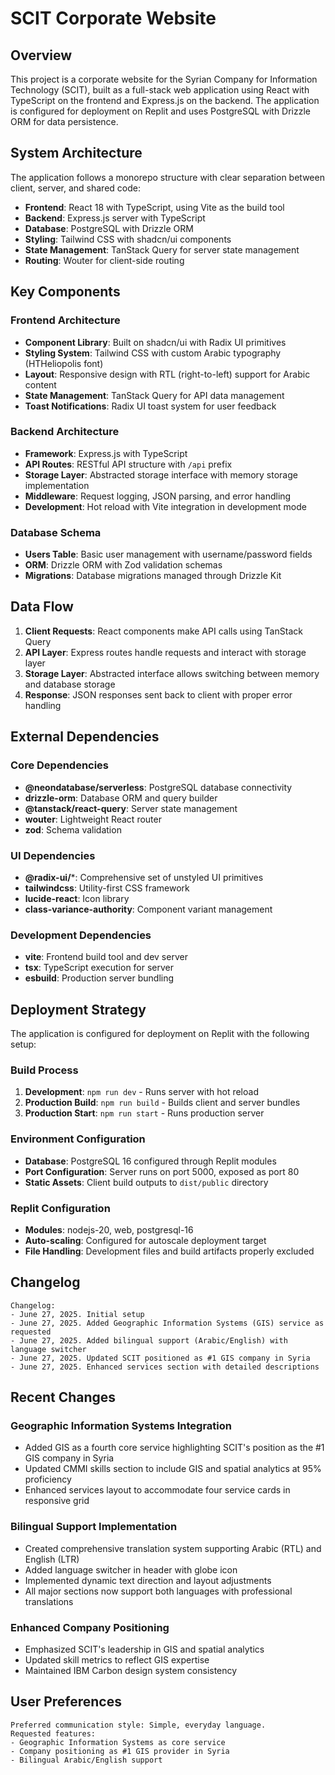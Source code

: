 # SCIT Corporate Website

## Overview

This project is a corporate website for the Syrian Company for Information Technology (SCIT), built as a full-stack web application using React with TypeScript on the frontend and Express.js on the backend. The application is configured for deployment on Replit and uses PostgreSQL with Drizzle ORM for data persistence.

## System Architecture

The application follows a monorepo structure with clear separation between client, server, and shared code:

- **Frontend**: React 18 with TypeScript, using Vite as the build tool
- **Backend**: Express.js server with TypeScript
- **Database**: PostgreSQL with Drizzle ORM
- **Styling**: Tailwind CSS with shadcn/ui components
- **State Management**: TanStack Query for server state management
- **Routing**: Wouter for client-side routing

## Key Components

### Frontend Architecture
- **Component Library**: Built on shadcn/ui with Radix UI primitives
- **Styling System**: Tailwind CSS with custom Arabic typography (HTHeliopolis font)
- **Layout**: Responsive design with RTL (right-to-left) support for Arabic content
- **State Management**: TanStack Query for API data management
- **Toast Notifications**: Radix UI toast system for user feedback

### Backend Architecture
- **Framework**: Express.js with TypeScript
- **API Routes**: RESTful API structure with `/api` prefix
- **Storage Layer**: Abstracted storage interface with memory storage implementation
- **Middleware**: Request logging, JSON parsing, and error handling
- **Development**: Hot reload with Vite integration in development mode

### Database Schema
- **Users Table**: Basic user management with username/password fields
- **ORM**: Drizzle ORM with Zod validation schemas
- **Migrations**: Database migrations managed through Drizzle Kit

## Data Flow

1. **Client Requests**: React components make API calls using TanStack Query
2. **API Layer**: Express routes handle requests and interact with storage layer
3. **Storage Layer**: Abstracted interface allows switching between memory and database storage
4. **Response**: JSON responses sent back to client with proper error handling

## External Dependencies

### Core Dependencies
- **@neondatabase/serverless**: PostgreSQL database connectivity
- **drizzle-orm**: Database ORM and query builder
- **@tanstack/react-query**: Server state management
- **wouter**: Lightweight React router
- **zod**: Schema validation

### UI Dependencies
- **@radix-ui/***: Comprehensive set of unstyled UI primitives
- **tailwindcss**: Utility-first CSS framework
- **lucide-react**: Icon library
- **class-variance-authority**: Component variant management

### Development Dependencies
- **vite**: Frontend build tool and dev server
- **tsx**: TypeScript execution for server
- **esbuild**: Production server bundling

## Deployment Strategy

The application is configured for deployment on Replit with the following setup:

### Build Process
1. **Development**: `npm run dev` - Runs server with hot reload
2. **Production Build**: `npm run build` - Builds client and server bundles
3. **Production Start**: `npm run start` - Runs production server

### Environment Configuration
- **Database**: PostgreSQL 16 configured through Replit modules
- **Port Configuration**: Server runs on port 5000, exposed as port 80
- **Static Assets**: Client build outputs to `dist/public` directory

### Replit Configuration
- **Modules**: nodejs-20, web, postgresql-16
- **Auto-scaling**: Configured for autoscale deployment target
- **File Handling**: Development files and build artifacts properly excluded

## Changelog

```
Changelog:
- June 27, 2025. Initial setup
- June 27, 2025. Added Geographic Information Systems (GIS) service as requested
- June 27, 2025. Added bilingual support (Arabic/English) with language switcher
- June 27, 2025. Updated SCIT positioned as #1 GIS company in Syria
- June 27, 2025. Enhanced services section with detailed descriptions
```

## Recent Changes

### Geographic Information Systems Integration
- Added GIS as a fourth core service highlighting SCIT's position as the #1 GIS company in Syria
- Updated CMMI skills section to include GIS and spatial analytics at 95% proficiency
- Enhanced services layout to accommodate four service cards in responsive grid

### Bilingual Support Implementation
- Created comprehensive translation system supporting Arabic (RTL) and English (LTR)
- Added language switcher in header with globe icon
- Implemented dynamic text direction and layout adjustments
- All major sections now support both languages with professional translations

### Enhanced Company Positioning
- Emphasized SCIT's leadership in GIS and spatial analytics
- Updated skill metrics to reflect GIS expertise
- Maintained IBM Carbon design system consistency

## User Preferences

```
Preferred communication style: Simple, everyday language.
Requested features:
- Geographic Information Systems as core service
- Company positioning as #1 GIS provider in Syria
- Bilingual Arabic/English support
```
